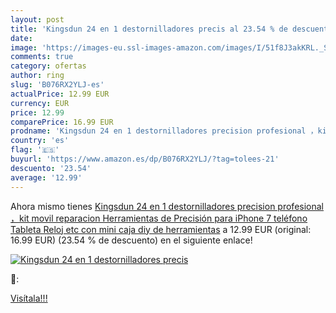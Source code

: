 ```yaml
---
layout: post
title: 'Kingsdun 24 en 1 destornilladores precis al 23.54 % de descuento'
date: 
image: 'https://images-eu.ssl-images-amazon.com/images/I/51f8J3akKRL._SL200_.jpg'
comments: true
category: ofertas
author: ring
slug: 'B076RX2YLJ-es'
actualPrice: 12.99 EUR
currency: EUR
price: 12.99
comparePrice: 16.99 EUR
prodname: 'Kingsdun 24 en 1 destornilladores precision profesional ，kit movil reparacion Herramientas de Precisión para iPhone 7  teléfono  Tableta Reloj etc con mini caja diy de herramientas'
country: 'es'
flag: '🇪🇸'
buyurl: 'https://www.amazon.es/dp/B076RX2YLJ/?tag=tolees-21'
descuento: '23.54'
average: '12.99'
---
```


Ahora mismo tienes [Kingsdun 24 en 1 destornilladores precision profesional ，kit movil reparacion Herramientas de Precisión para iPhone 7  teléfono  Tableta Reloj etc con mini caja diy de herramientas](https://www.amazon.es/dp/B076RX2YLJ/?tag=tolees-21) a 12.99 EUR (original: 16.99 EUR) (23.54 %  de descuento) en el siguiente enlace!

[![Kingsdun 24 en 1 destornilladores precis](https://images-eu.ssl-images-amazon.com/images/I/51f8J3akKRL._SL200_.jpg)](https://www.amazon.es/dp/B076RX2YLJ/?tag=tolees-21)

🔎:


[Visítala!!!](https://www.amazon.es/dp/B076RX2YLJ/?tag=tolees-21)
